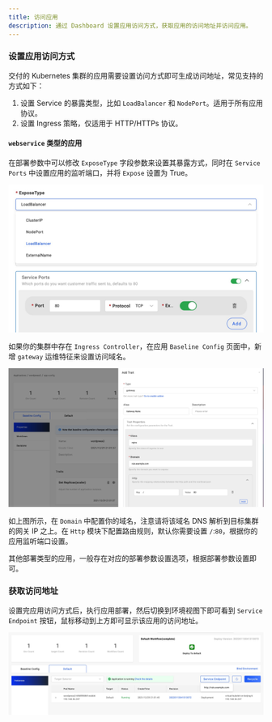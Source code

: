```yaml
---
title: 访问应用
description: 通过 Dashboard 设置应用访问方式，获取应用的访问地址并访问应用。
---
```


### 设置应用访问方式

交付的 Kubernetes 集群的应用需要设置访问方式即可生成访问地址，常见支持的方式如下：

1. 设置 Service 的暴露类型，比如 `LoadBalancer` 和 `NodePort`。适用于所有应用协议。
2. 设置 Ingress 策略，仅适用于 HTTP/HTTPs 协议。

#### `webservice` 类型的应用

在部署参数中可以修改 `ExposeType` 字段参数来设置其暴露方式，同时在 `Service Ports` 中设置应用的监听端口，并将 `Expose` 设置为 True。

![webservice](../../../resources/webservice-port.jpg)

如果你的集群中存在 `Ingress Controller`，在应用 `Baseline Config` 页面中，新增 `gateway` 运维特征来设置访问域名。

![trait](../../../resources/gateway-trait-add.jpg)

如上图所示，在 `Domain` 中配置你的域名，注意请将该域名 DNS 解析到目标集群的网关 IP 之上。在 `Http` 模块下配置路由规则，默认你需要设置 `/`:`80`，根据你的应用监听端口设置。

其他部署类型的应用，一般存在对应的部署参数设置选项，根据部署参数设置即可。

### 获取访问地址

设置完应用访问方式后，执行应用部署，然后切换到环境视图下即可看到 `Service Endpoint` 按钮，鼠标移动到上方即可显示该应用的访问地址。

![service endpoint](../../../resources/service-endpoint.jpg)
